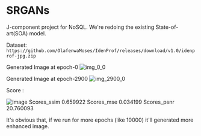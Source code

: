 # SRGANs
J-component project for NoSQL.
We're redoing the existing State-of-art(SOA) model.

Dataset: `https://github.com/OlafenwaMoses/IdenProf/releases/download/v1.0/idenprof-jpg.zip`

Generated Image at epoch-0
![img_0_0](https://user-images.githubusercontent.com/68124256/120535971-39e12580-c401-11eb-97ab-46cfcacbc942.png)

Generated Image at epoch-2900
![img_2900_0](https://user-images.githubusercontent.com/68124256/120536073-567d5d80-c401-11eb-8e21-be4df3b34ec9.png)

Score :

![image](https://user-images.githubusercontent.com/68124256/120546975-1bcdf200-c40e-11eb-9fd0-2d5ea316e3c4.png)
Scores_ssim     0.659922
Scores_mse      0.034199
Scores_psnr    20.760093

It's obvious that, if we run for more epochs (like 10000) it'll generated more enhanced image. 
